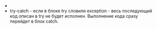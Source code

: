 * 
* try-catch - если в блоке try словили exception - весь последующий код описан в try не будет исполнен. Выполнение кода сразу перейдет в блок catch.